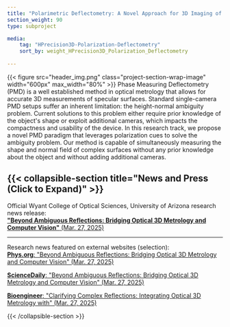 ```yaml
---
title: "Polarimetric Deflectometry: A Novel Approach for 3D Imaging of Specular Surfaces"
section_weight: 90
type: subproject

media:
    tag: "HPrecision3D-Polarization-Deflectometry"
    sort_by: weight_HPrecision3D_Polarization_Deflectometry
    
---
```

{{< figure src="header_img.png" class="project-section-wrap-image" width="600px" max_width="80%" >}}
Phase Measuring Deflectometry (PMD) is a well established method in optical metrology that allows for accurate 3D measurements of specular surfaces. Standard single-camera PMD setups suffer an inherent limitation: the height-normal ambiguity problem. Current solutions to this problem either require prior knowledge of the object's shape or exploit additional cameras, which impacts the compactness and usability of the device. In this research track, we propose a novel PMD paradigm that leverages polarization cues to solve the ambiguity problem. Our method is capable of simultaneously measuring the shape and normal field of complex surfaces without any prior knowledge about the object and without adding additional cameras. 

{{< collapsible-section title="News and Press (Click to Expand)" >}}
--------  
Official Wyant College of Optical Sciences, University of Arizona research news release:   
[**"Beyond Ambiguous Reflections: Bridging Optical 3D Metrology and Computer Vision"**  (Mar. 27, 2025)](https://https://www.optics.arizona.edu/news/beyond-ambiguous-reflections-bridging-optical-3d-metrology-and-computer-vision)


--------  
Research news featured on external websites (selection):  
[**Phys.org**: "Beyond Ambiguous Reflections: Bridging Optical 3D Metrology and Computer Vision" (Mar. 27, 2025)](https://phys.org/news/2025-03-ambiguous-bridging-optical-3d-metrology.html)  

[**ScienceDaily**: "Beyond Ambiguous Reflections: Bridging Optical 3D Metrology and Computer Vision" (Mar. 27, 2025)](https://www.sciencedaily.com/releases/2025/03/250327141553.htm)

[**Bioengineer**: "Clarifying Complex Reflections: Integrating Optical 3D Metrology with" (Mar. 27, 2025)](https://bioengineer.org/clarifying-complex-reflections-integrating-optical-3d-metrology-with-computer-vision/)

{{< /collapsible-section >}}  
